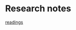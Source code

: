 # Research notes

[readings](Research%20notes%2036667b5b15a948a88340ca37c20d85ee/readings%2028a2c9566e8e460c8015756d39deabd5.md)